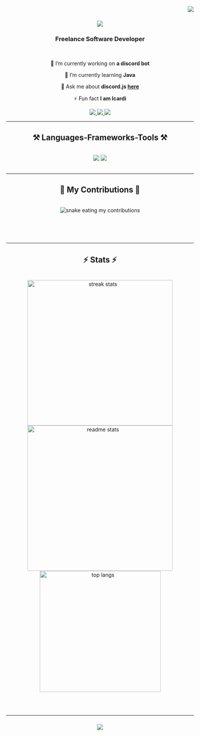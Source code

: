 <img align="right" src="https://visitor-badge.laobi.icu/badge?page_id=enesboy89.enesboy89" />

<h1 align="center">
    <img src="https://readme-typing-svg.herokuapp.com/?font=Righteous&size=35&center=true&vCenter=true&width=500&height=70&duration=4000&lines=Hi+There!+👋;+I'm+Enes+Boy!;" />
</h1>

<h3 align="center">Freelance Software Developer</h3>

<br/>

<div align="center">
 
 🔭 I’m currently working on **a discord bot**
 
 🌱 I’m currently learning **Java**

 💬 Ask me about **discord.js [here](https://github.com/enesboy89/enesboy89/issues)**

 ⚡ Fun fact **I am Icardi**
 
 </div>
 
<div align="center"> 
  <a href="mailto:enes.boy@hotmail.com">
    <img src="https://img.shields.io/badge/Gmail-333333?style=for-the-badge&logo=gmail&logoColor=red" />
  </a>
  <a href="https://linkedin.com/in" target="_blank">
    <img src="https://img.shields.io/badge/LinkedIn-0077B5?style=for-the-badge&logo=linkedin&logoColor=white" target="_blank" />
  </a>
  <a href="https://enesboy89.github.io" target="_blank">
     <img src="https://img.shields.io/badge/Portfolio-FF5722?style=for-the-badge&logo=todoist&logoColor=white" target="_blank" /> <!-- sqlite, safari, google-chrome are other good icon options -->
  </a>
</div>

 <hr/>
 
<h2 align="center">⚒️ Languages-Frameworks-Tools ⚒️</h2>
<br/>
<div align="center">
    <img src="https://skillicons.dev/icons?i=html,css,pycharm,vscode,github,figma,tailwind,git,r" />
    <img src="https://skillicons.dev/icons?i=discordjs,python,javascript" /><br>
</div>

<br/>
<hr/>

<div align="center">
  <h2>🐍 My Contributions 🐍</h2>
  <br>
  <img alt="snake eating my contributions" src="https://raw.githubusercontent.com/enesboy89/enesboy89/output/github-contribution-grid-snake.svg" />
  
  <br/><br/><br/>
</div>

<hr/>

<h2 align="center">⚡ Stats ⚡</h2>
<br>
<div align=center>
  <img width=390 src="https://streak-stats.demolab.com/?user=enesboy89&count_private=true&theme=react&border_radius=10" alt="streak stats"/>
  <img width=390 src="https://github-readme-stats.vercel.app/api?username=enesboy89&count_private=true&show_icons=true&theme=react&rank_icon=github&border_radius=10" alt="readme stats" />
  <br/>
  <img width=325 align="center" src="https://github-readme-stats-enesboy89.vercel.app/api/top-langs/?username=enesboy89&hide=HTML&langs_count=8&layout=compact&theme=react&border_radius=10&size_weight=0.5&count_weight=0.5&exclude_repo=github-readme-stats" alt="top langs" />
</div>

<br/><br/>
<hr/>

<h3 align="center">
    <img src="https://readme-typing-svg.herokuapp.com/?font=Righteous&size=25&center=true&vCenter=true&width=500&height=70&duration=4000&lines=Thanks+for+visiting!+✌️;+Shoot+me+a+message+on+Linkedin!;">
</h3>

<br/>


